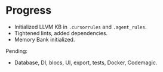 # Progress

- Initialized LLVM KB in `.cursorrules` and `.agent_rules`.
- Tightened lints, added dependencies.
- Memory Bank initialized.

Pending:
- Database, DI, blocs, UI, export, tests, Docker, Codemagic.
